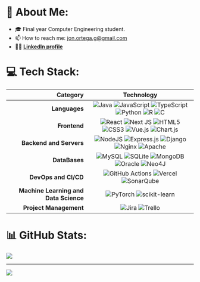 # 📝 About Me:
- 🎓 Final year Computer Engineering student.
- 📫 How to reach me: jon.ortega.g@gmail.com
- 👔💼 **[LinkedIn profile](https://www.linkedin.com/in/jon-ortega-goikoetxea-bab2902a8/)**

# 💻 Tech Stack:

|                          **Category** |                                                                                                                                                                                                                                                                                                  **Technology**                                                                                                                                                                                                                                                                                                  |
| ------------------------------------: | :--------------------------------------------------------------------------------------------------------------------------------------------------------------------------------------------------------------------------------------------------------------------------------------------------------------------------------------------------------------------------------------------------------------------------------------------------------------------------------------------------------------------------------------------------------------------------------------------------------------: |
|                         **Languages** |   ![Java](https://img.shields.io/badge/java-%23ED8B00.svg?style=flat&logo=openjdk&logoColor=white) ![JavaScript](https://img.shields.io/badge/javascript-%23323330.svg?style=flat&logo=javascript&logoColor=%23F7DF1E) ![TypeScript](https://img.shields.io/badge/typescript-%23007ACC.svg?style=flat&logo=typescript&logoColor=white) ![Python](https://img.shields.io/badge/python-3670A0?style=flat&logo=python&logoColor=ffdd54) ![R](https://img.shields.io/badge/r-%23276DC3.svg?style=flat&logo=r&logoColor=white) ![C](https://img.shields.io/badge/c-%2300599C.svg?style=flat&logo=c&logoColor=white)   |
|                          **Frontend** | ![React](https://img.shields.io/badge/react-%2320232a.svg?style=flat&logo=react&logoColor=%2361DAFB) ![Next JS](https://img.shields.io/badge/Next-black?style=flat&logo=next.js&logoColor=white) ![HTML5](https://img.shields.io/badge/html5-%23E34F26.svg?style=flat&logo=html5&logoColor=white) ![CSS3](https://img.shields.io/badge/css3-%231572B6.svg?style=flat&logo=css3&logoColor=white) ![Vue.js](https://img.shields.io/badge/vue.js-%2335495e.svg?style=flat&logo=vuedotjs&logoColor=%234FC08D) ![Chart.js](https://img.shields.io/badge/chart.js-F5788D.svg?style=flat&logo=chart.js&logoColor=white) |
|            **Backend and Servers** |                                             ![NodeJS](https://img.shields.io/badge/node.js-6DA55F?style=flat&logo=node.js&logoColor=white) ![Express.js](https://img.shields.io/badge/express.js-%23404d59.svg?style=flat&logo=express&logoColor=%2361DAFB) ![Django](https://img.shields.io/badge/django-%23092E20.svg?style=flat&logo=django&logoColor=white) ![Nginx](https://img.shields.io/badge/nginx-%23009639.svg?style=flat&logo=nginx&logoColor=white) ![Apache](https://img.shields.io/badge/apache-%23D42029.svg?style=flat&logo=apache&logoColor=white)                                             |
|                         **DataBases** |                                                         ![MySQL](https://img.shields.io/badge/mysql-4479A1.svg?style=flat&logo=mysql&logoColor=white) ![SQLite](https://img.shields.io/badge/sqlite-%2307405e.svg?style=flat&logo=sqlite&logoColor=white) ![MongoDB](https://img.shields.io/badge/MongoDB-%234ea94b.svg?style=flat&logo=mongodb&logoColor=white) ![Oracle](https://img.shields.io/badge/Oracle-F80000?style=flat&logo=oracle&logoColor=white) ![Neo4J](https://img.shields.io/badge/Neo4j-008CC1?style=flat&logo=neo4j&logoColor=white)                                                          |
|                  **DevOps and CI/CD** |                                                                                                                                      ![GitHub Actions](https://img.shields.io/badge/github%20actions-%232671E5.svg?style=flat&logo=githubactions&logoColor=white) ![Vercel](https://img.shields.io/badge/vercel-%23000000.svg?style=flat&logo=vercel&logoColor=white) ![SonarQube](https://img.shields.io/badge/SonarQube-black?style=flat&logo=sonarqube&logoColor=4E9BCD)                                                                                                                                      |
| **Machine Learning and Data Science** |                                                                                                                                                                                          ![PyTorch](https://img.shields.io/badge/PyTorch-%23EE4C2C.svg?style=flat&logo=PyTorch&logoColor=white) ![scikit-learn](https://img.shields.io/badge/scikit--learn-%23F7931E.svg?style=flat&logo=scikit-learn&logoColor=white)                                                                                                                                                                                           |
|                **Project Management** |                                                                                                                                                                                                        ![Jira](https://img.shields.io/badge/jira-%230A0FFF.svg?style=flat&logo=jira&logoColor=white) ![Trello](https://img.shields.io/badge/Trello-%23026AA7.svg?style=flat&logo=Trello&logoColor=white)                                                                                                                                                                                                         |


# 📊 GitHub Stats:
<!-- ![](https://github-readme-stats.vercel.app/api?username=jonortega&theme=ayu-mirage&hide_border=false&include_all_commits=false&count_private=false)<br/> -->
<!-- ![](https://github-readme-streak-stats.herokuapp.com/?user=jonortega&theme=ayu-mirage&hide_border=false)<br/> -->
![](https://github-readme-stats.vercel.app/api/top-langs/?username=jonortega&theme=ayu-mirage&hide_border=false&include_all_commits=false&count_private=false&layout=compact)

---
[![](https://visitcount.itsvg.in/api?id=jonortega&icon=5&color=12)](https://visitcount.itsvg.in)
